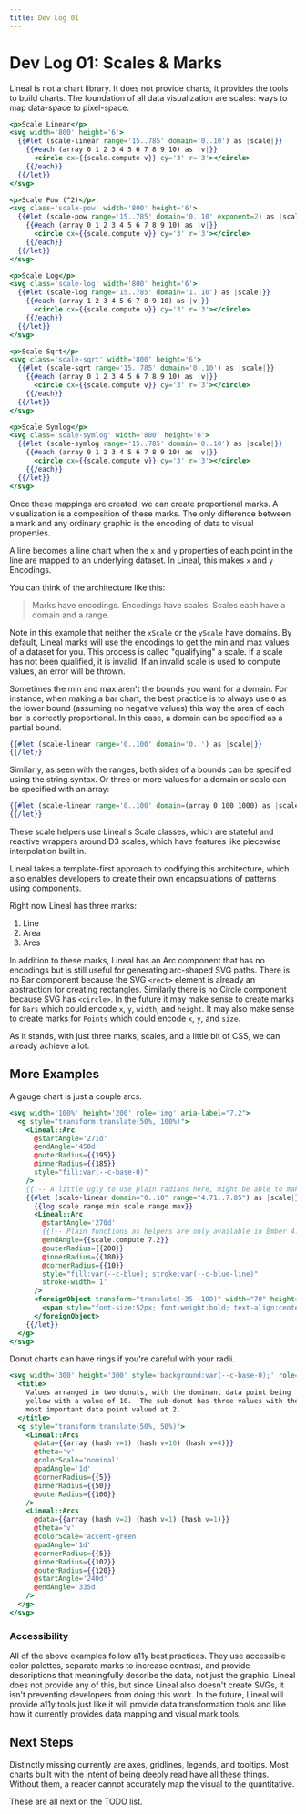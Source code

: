 ```yaml
---
title: Dev Log 01
---
```


# Dev Log 01: Scales & Marks

Lineal is not a chart library. It does not provide charts, it provides the tools to build charts. The foundation of all data visualization are scales: ways to map data-space to pixel-space.

```hbs preview-template
<p>Scale Linear</p>
<svg width='800' height='6'>
  {{#let (scale-linear range='15..785' domain='0..10') as |scale|}}
    {{#each (array 0 1 2 3 4 5 6 7 8 9 10) as |v|}}
      <circle cx={{scale.compute v}} cy='3' r='3'></circle>
    {{/each}}
  {{/let}}
</svg>

<p>Scale Pow (^2)</p>
<svg class='scale-pow' width='800' height='6'>
  {{#let (scale-pow range='15..785' domain='0..10' exponent=2) as |scale|}}
    {{#each (array 0 1 2 3 4 5 6 7 8 9 10) as |v|}}
      <circle cx={{scale.compute v}} cy='3' r='3'></circle>
    {{/each}}
  {{/let}}
</svg>

<p>Scale Log</p>
<svg class='scale-log' width='800' height='6'>
  {{#let (scale-log range='15..785' domain='1..10') as |scale|}}
    {{#each (array 1 2 3 4 5 6 7 8 9 10) as |v|}}
      <circle cx={{scale.compute v}} cy='3' r='3'></circle>
    {{/each}}
  {{/let}}
</svg>

<p>Scale Sqrt</p>
<svg class='scale-sqrt' width='800' height='6'>
  {{#let (scale-sqrt range='15..785' domain='0..10') as |scale|}}
    {{#each (array 0 1 2 3 4 5 6 7 8 9 10) as |v|}}
      <circle cx={{scale.compute v}} cy='3' r='3'></circle>
    {{/each}}
  {{/let}}
</svg>

<p>Scale Symlog</p>
<svg class='scale-symlog' width='800' height='6'>
  {{#let (scale-symlog range='15..785' domain='0..10') as |scale|}}
    {{#each (array 0 1 2 3 4 5 6 7 8 9 10) as |v|}}
      <circle cx={{scale.compute v}} cy='3' r='3'></circle>
    {{/each}}
  {{/let}}
</svg>
```

Once these mappings are created, we can create proportional marks. A visualization is a composition of these marks. The only difference between a mark and any ordinary graphic is the encoding of data to visual properties.

A line becomes a line chart when the `x` and `y` properties of each point in the line are mapped to an underlying dataset. In Lineal, this makes `x` and `y` Encodings.

You can think of the architecture like this:

> Marks have encodings. Encodings have scales. Scales each have a domain and a range.

Note in this example that neither the `xScale` or the `yScale` have domains. By default, Lineal marks will use the encodings to get the min and max values of a dataset for you. This process is called "qualifying" a scale. If a scale has not been qualified, it is invalid. If an invalid scale is used to compute values, an error will be thrown.

Sometimes the min and max aren't the bounds you want for a domain. For instance, when making a bar chart, the best practice is to always use `0` as the lower bound (assuming no negative values) this way the area of each bar is correctly proportional. In this case, a domain can be specified as a partial bound.

```hbs
{{#let (scale-linear range='0..100' domain='0..') as |scale|}}
{{/let}}
```

Similarly, as seen with the ranges, both sides of a bounds can be specified using the string syntax. Or three or more values for a domain or scale can be specified with an array:

```hbs
{{#let (scale-linear range='0..100' domain=(array 0 100 1000) as |scale|}}
{{/let}}
```

These scale helpers use Lineal's Scale classes, which are stateful and reactive wrappers around D3 scales, which have features like piecewise interpolation built in.

Lineal takes a template-first approach to codifying this architecture, which also enables developers to create their own encapsulations of patterns using components.

Right now Lineal has three marks:

1. Line
2. Area
3. Arcs

In addition to these marks, Lineal has an Arc component that has no encodings but is still useful for generating arc-shaped SVG paths. There is no Bar component because the SVG `<rect>` element is already an abstraction for creating rectangles. Similarly there is no Circle component because SVG has `<circle>`. In the future it may make sense to create marks for `Bars` which could encode `x`, `y`, `width`, and `height`. It may also make sense to create marks for `Points` which could encode `x`, `y`, and `size`.

As it stands, with just three marks, scales, and a little bit of CSS, we can already achieve a lot.

## More Examples

A gauge chart is just a couple arcs.

```hbs preview-template
<svg width='100%' height='200' role='img' aria-label="7.2">
  <g style="transform:translate(50%, 100%)">
    <Lineal::Arc
      @startAngle='271d'
      @endAngle='450d'
      @outerRadius={{195}}
      @innerRadius={{185}}
      style="fill:var(--c-base-0)"
    />
    {{!-- A little ugly to use plain radians here, might be able to make it nicer later? --}}
    {{#let (scale-linear domain="0..10" range="4.71..7.85") as |scale|}}
      {{log scale.range.min scale.range.max}}
      <Lineal::Arc
        @startAngle='270d'
        {{!-- Plain functions as helpers are only available in Ember 4.5 and later --}}
        @endAngle={{scale.compute 7.2}}
        @outerRadius={{200}}
        @innerRadius={{180}}
        @cornerRadius={{10}}
        style="fill:var(--c-blue); stroke:var(--c-blue-line)"
        stroke-width='1'
      />
      <foreignObject transform="translate(-35 -100)" width="70" height="100">
        <span style="font-size:52px; font-weight:bold; text-align:center">7.2</span>
      </foreignObject>
    {{/let}}
  </g>
</svg>
```

Donut charts can have rings if you're careful with your radii.

```hbs preview-template
<svg width='300' height='300' style='background:var(--c-base-0);' role='img'>
  <title>
    Values arranged in two donuts, with the dominant data point being
    yellow with a value of 10.  The sub-donut has three values with the
    most important data point valued at 2.
  </title>
  <g style="transform:translate(50%, 50%)">
    <Lineal::Arcs
      @data={{array (hash v=1) (hash v=10) (hash v=4)}}
      @theta='v'
      @colorScale='nominal'
      @padAngle='1d'
      @cornerRadius={{5}}
      @innerRadius={{50}}
      @outerRadius={{100}}
    />
    <Lineal::Arcs
      @data={{array (hash v=2) (hash v=1) (hash v=1)}}
      @theta='v'
      @colorScale='accent-green'
      @padAngle='1d'
      @cornerRadius={{5}}
      @innerRadius={{102}}
      @outerRadius={{120}}
      @startAngle='240d'
      @endAngle='335d'
    />
  </g>
</svg>
```

### Accessibility

All of the above examples follow a11y best practices. They use accessible color palettes, separate marks to increase contrast, and provide descriptions that meaningfully describe the data, not just the graphic. Lineal does not provide any of this, but since Lineal also doesn't create SVGs, it isn't preventing developers from doing this work. In the future, Lineal will provide a11y tools just like it will provide data transformation tools and like how it currently provides data mapping and visual mark tools.

## Next Steps

Distinctly missing currently are axes, gridlines, legends, and tooltips. Most charts built with the intent of being deeply read have all these things. Without them, a reader cannot accurately map the visual to the quantitative.

These are all next on the TODO list. 
